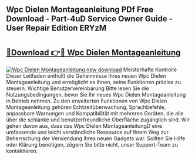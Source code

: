 ## Wpc Dielen Montageanleitung PDf Free Download - Part-4uD Service Owner Guide - User Repair Edition ERYzM

# <h2><a href="http://df7kvze.blite.top/?on=Wpc+Dielen+Montageanleitung">🔗Download 👉🔴 Wpc Dielen Montageanleitung</a></h2>

[![Wpc Dielen Montageanleitung new download](https://i.imgur.com/lujVjoI.png)](http://df7kvze.blite.top/?on=Wpc+Dielen+Montageanleitung)
Meisterhafte Kontrolle Dieser Leitfaden enthüllt die Geheimnisse Ihres neuen Wpc Dielen Montageanleitung und ermöglicht es Ihnen, seine Funktionen präzise zu steuern. Wichtige Benutzervereinbarung Bitte lesen Sie die Nutzungsbedingungen, bevor Sie Ihr neues Wpc Dielen Montageanleitung in Betrieb nehmen. Zu den erweiterten Funktionen von Wpc Dielen Montageanleitung gehören Echtzeitüberwachung, Sprachbefehle, anpassbare Warnungen und Kompatibilität mit mehreren Geräten, die alle über die schlanke und benutzerfreundliche Oberfläche zugänglich sind. Wir gehen davon aus, dass das Wpc Dielen MontageanleitungD eine umfassende und leicht verständliche Ressource auf Ihrem Weg zur Beherrschung der Verwendung Ihres neuen Gadgets war. Sollten Sie Hilfe oder Klärung benötigen, zögern Sie bitte nicht, unser Support-Team zu kontaktieren.
